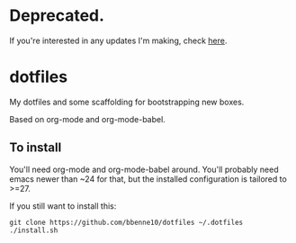 # Deprecated.

If you're interested in any updates I'm making, check [here](https://code.bryan-bennett.com/bryan/nix-config).

# dotfiles

My dotfiles and some scaffolding for bootstrapping new boxes.

Based on org-mode and org-mode-babel.

## To install

You'll need org-mode and org-mode-babel around. 
You'll probably need emacs newer than ~24 for that, but the installed configuration is tailored to >=27.

If you still want to install this:

    git clone https://github.com/bbenne10/dotfiles ~/.dotfiles
    ./install.sh
